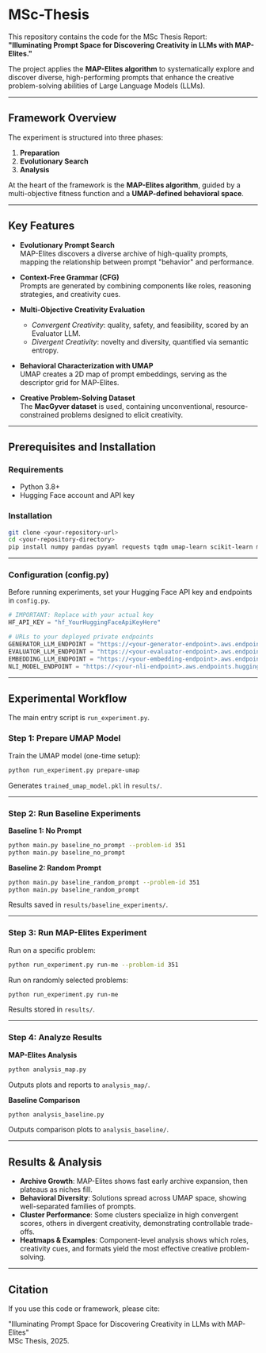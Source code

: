 # MSc-Thesis

This repository contains the code for the MSc Thesis Report:  
**"Illuminating Prompt Space for Discovering Creativity in LLMs with MAP-Elites."**

The project applies the **MAP-Elites algorithm** to systematically explore and discover diverse, high-performing prompts that enhance the creative problem-solving abilities of Large Language Models (LLMs).

---

## Framework Overview

The experiment is structured into three phases:

1. **Preparation**  
2. **Evolutionary Search**  
3. **Analysis**  

At the heart of the framework is the **MAP-Elites algorithm**, guided by a multi-objective fitness function and a **UMAP-defined behavioral space**.

---

## Key Features

- **Evolutionary Prompt Search**  
  MAP-Elites discovers a diverse archive of high-quality prompts, mapping the relationship between prompt "behavior" and performance.  

- **Context-Free Grammar (CFG)**  
  Prompts are generated by combining components like roles, reasoning strategies, and creativity cues.  

- **Multi-Objective Creativity Evaluation**  
  - *Convergent Creativity*: quality, safety, and feasibility, scored by an Evaluator LLM.  
  - *Divergent Creativity*: novelty and diversity, quantified via semantic entropy.  

- **Behavioral Characterization with UMAP**  
  UMAP creates a 2D map of prompt embeddings, serving as the descriptor grid for MAP-Elites.  

- **Creative Problem-Solving Dataset**  
  The **MacGyver dataset** is used, containing unconventional, resource-constrained problems designed to elicit creativity.  

---

## Prerequisites and Installation

### Requirements
- Python 3.8+  
- Hugging Face account and API key  

### Installation

```bash
git clone <your-repository-url>
cd <your-repository-directory>
pip install numpy pandas pyyaml requests tqdm umap-learn scikit-learn matplotlib seaborn
```

---

### Configuration (config.py)

Before running experiments, set your Hugging Face API key and endpoints in `config.py`.

```python
# IMPORTANT: Replace with your actual key
HF_API_KEY = "hf_YourHuggingFaceApiKeyHere"

# URLs to your deployed private endpoints
GENERATOR_LLM_ENDPOINT = "https://<your-generator-endpoint>.aws.endpoints.huggingface.cloud"
EVALUATOR_LLM_ENDPOINT = "https://<your-evaluator-endpoint>.aws.endpoints.huggingface.cloud"
EMBEDDING_LLM_ENDPOINT = "https://<your-embedding-endpoint>.aws.endpoints.huggingface.cloud"
NLI_MODEL_ENDPOINT = "https://<your-nli-endpoint>.aws.endpoints.huggingface.cloud"
```

---

## Experimental Workflow

The main entry script is `run_experiment.py`.

### Step 1: Prepare UMAP Model
Train the UMAP model (one-time setup):

```bash
python run_experiment.py prepare-umap
```

Generates `trained_umap_model.pkl` in `results/`.

---

### Step 2: Run Baseline Experiments

**Baseline 1: No Prompt**

```bash
python main.py baseline_no_prompt --problem-id 351
python main.py baseline_no_prompt
```

**Baseline 2: Random Prompt**

```bash
python main.py baseline_random_prompt --problem-id 351
python main.py baseline_random_prompt
```

Results saved in `results/baseline_experiments/`.

---

### Step 3: Run MAP-Elites Experiment

Run on a specific problem:

```bash
python run_experiment.py run-me --problem-id 351
```

Run on randomly selected problems:

```bash
python run_experiment.py run-me
```

Results stored in `results/`.

---

### Step 4: Analyze Results

**MAP-Elites Analysis**

```bash
python analysis_map.py
```

Outputs plots and reports to `analysis_map/`.

**Baseline Comparison**

```bash
python analysis_baseline.py
```

Outputs comparison plots to `analysis_baseline/`.

---

## Results & Analysis

- **Archive Growth**: MAP-Elites shows fast early archive expansion, then plateaus as niches fill.  
- **Behavioral Diversity**: Solutions spread across UMAP space, showing well-separated families of prompts.  
- **Cluster Performance**: Some clusters specialize in high convergent scores, others in divergent creativity, demonstrating controllable trade-offs.  
- **Heatmaps & Examples**: Component-level analysis shows which roles, creativity cues, and formats yield the most effective creative problem-solving.  

---

## Citation

If you use this code or framework, please cite:

"Illuminating Prompt Space for Discovering Creativity in LLMs with MAP-Elites"  
MSc Thesis, 2025.

